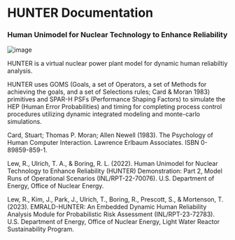 # HUNTER Documentation

### Human Unimodel for Nuclear Technology to Enhance Reliability
![image](https://github.com/RoToRoX/HUNTER-doc/assets/3652906/1e4cbc51-03a6-4342-9ab1-13756d318a29)


HUNTER is a virtual nuclear power plant model for dynamic human reliabiltiy analysis.

HUNTER uses GOMS (Goals, a set of Operators, a set of Methods for achieving the goals, and a set of Selections rules; Card & Moran 1983) primitives and SPAR-H PSFs (Performance Shaping Factors) to simulate the HEP (Human Error Probabilities) and timing for completing process control procedures utilizing dynamic integrated modeling and monte-carlo simulations.



Card, Stuart; Thomas P. Moran; Allen Newell (1983). The Psychology of Human Computer Interaction. Lawrence Erlbaum Associates. ISBN 0-89859-859-1.
 
Lew, R., Ulrich, T. A., & Boring, R. L. (2022). Human Unimodel for Nuclear Technology to Enhance Reliability (HUNTER) Demonstration: Part 2, Model Runs of Operational Scenarios (INL/RPT-22-70076). U.S. Department of Energy, Office of Nuclear Energy.

Lew, R., Kim, J., Park, J., Ulrich, T., Boring, R., Prescott, S., & Mortenson, T. (2023). EMRALD-HUNTER: An Embedded Dynamic Human Reliability Analysis Module for Probabilistic Risk Assessment (INL/RPT-23-72783). U.S. Department of Energy, Office of Nuclear Energy, Light Water Reactor Sustainability Program.
